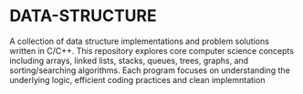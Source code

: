 # DATA-STRUCTURE
A collection of data structure implementations and problem solutions written in C/C++. This repository explores core computer science concepts including arrays, linked lists, stacks, queues, trees, graphs, and sorting/searching algorithms. Each program focuses on understanding the underlying logic, efficient coding practices and clean implemntation
